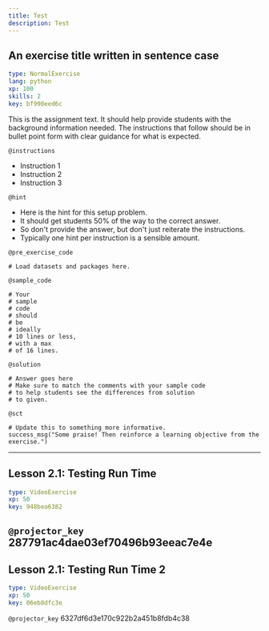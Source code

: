```yaml
---
title: Test
description: Test
---
```


## An exercise title written in sentence case

```yaml
type: NormalExercise 
lang: python
xp: 100 
skills: 2
key: bf990eed6c   
```


This is the assignment text. It should help provide students with the background information needed.
The instructions that follow should be in bullet point form with clear guidance for what is expected.


`@instructions`
- Instruction 1
- Instruction 2
- Instruction 3

`@hint`
- Here is the hint for this setup problem. 
- It should get students 50% of the way to the correct answer.
- So don't provide the answer, but don't just reiterate the instructions.
- Typically one hint per instruction is a sensible amount.

`@pre_exercise_code`

```{python}
# Load datasets and packages here.
```


`@sample_code`

```{python}
# Your
# sample
# code
# should
# be
# ideally
# 10 lines or less,
# with a max
# of 16 lines.
```


`@solution`

```{python}
# Answer goes here
# Make sure to match the comments with your sample code
# to help students see the differences from solution
# to given.
```


`@sct`

```{python}
# Update this to something more informative.
success_msg("Some praise! Then reinforce a learning objective from the exercise.")
```


---

## Lesson 2.1: Testing Run Time

```yaml
type: VideoExercise 
xp: 50 
key: 948bea6382   
```

`@projector_key`
287791ac4dae03ef70496b93eeac7e4e
---

## Lesson 2.1: Testing Run Time 2

```yaml
type: VideoExercise 
xp: 50 
key: 06eb8dfc3e   
```

`@projector_key`
6327df6d3e170c922b2a451b8fdb4c38
